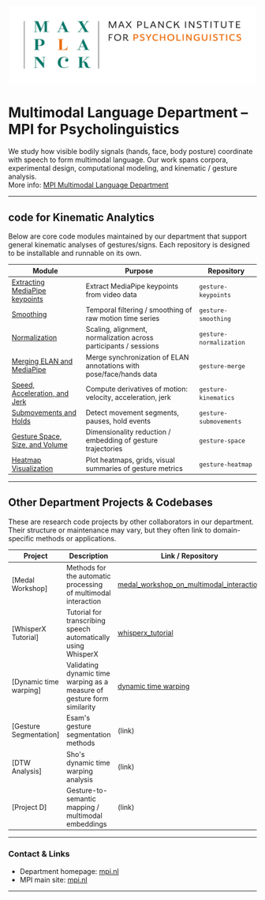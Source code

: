 <p align="center">
  <img src="assets/logo_long.png" alt="Multimodal Language Department Logo" width="500"/>
</p>

# Multimodal Language Department – MPI for Psycholinguistics

We study how visible bodily signals (hands, face, body posture) coordinate with speech to form multimodal language. Our work spans corpora, experimental design, computational modeling, and kinematic / gesture analysis.  
More info: [MPI Multimodal Language Department](https://www.mpi.nl/department/multimodal-language-department/23)

---

## code for Kinematic Analytics

Below are core code modules maintained by our department that support general kinematic analyses of gestures/signs. Each repository is designed to be installable and runnable on its own.

| Module | Purpose | Repository |
|---|---|---|
| [Extracting MediaPipe keypoints](https://github.com/Multimodal-Language-Department-MPI-NL/MediaPipe_keypoints_extraction) | Extract MediaPipe keypoints from video data | `gesture-keypoints` |
| [Smoothing](https://github.com/Multimodal-Language-Department-MPI-NL/Smoothing) | Temporal filtering / smoothing of raw motion time series | `gesture-smoothing` |
| [Normalization](https://github.com/Multimodal-Language-Department-MPI-NL/Normalization) | Scaling, alignment, normalization across participants / sessions | `gesture-normalization` |
| [Merging ELAN and MediaPipe](https://github.com/Multimodal-Language-Department-MPI-NL/Merging_Motion_ELAN) | Merge synchronization of ELAN annotations with pose/face/hands data | `gesture-merge` |
| [Speed, Acceleration, and Jerk](https://github.com/Multimodal-Language-Department-MPI-NL/Speed_Acceleration_Jerk) | Compute derivatives of motion: velocity, acceleration, jerk | `gesture-kinematics` |
| [Submovements and Holds](https://github.com/Multimodal-Language-Department-MPI-NL/Submovements_Holds) | Detect movement segments, pauses, hold events | `gesture-submovements` |
| [Gesture Space, Size, and Volume](https://github.com/Multimodal-Language-Department-MPI-NL/Gesture_Space_Size_and_Volume) | Dimensionality reduction / embedding of gesture trajectories | `gesture-space` |
| [Heatmap Visualization](https://github.com/Multimodal-Language-Department-MPI-NL/Heatmap) | Plot heatmaps, grids, visual summaries of gesture metrics | `gesture-heatmap` |



---

## Other Department Projects & Codebases

These are research code projects by other collaborators in our department. Their structure or maintenance may vary, but they often link to domain-specific methods or applications.

| Project | Description | Link / Repository |
|---|---|---|
| [Medal Workshop] | Methods for the automatic processing of multimodal interaction | [medal_workshop_on_multimodal_interaction](https://github.com/Multimodal-Language-Department-MPI-NL/medal_workshop_on_multimodal_interaction) |
| [WhisperX Tutorial] | Tutorial for transcribing speech automatically using WhisperX | [whisperx_tutorial](https://github.com/Multimodal-Language-Department-MPI-NL/whisperx_tutorial) |
| [Dynamic time warping] | Validating dynamic time warping as a measure of gesture form similarity | [dynamic time warping](https://github.com/Multimodal-Language-Department-MPI-NL/dtw_osf) |
| [Gesture Segmentation] | Esam's gesture segmentation methods | (link) |
| [DTW Analysis] | Sho's dynamic time warping analysis | (link) |
| [Project D] | Gesture-to-semantic mapping / multimodal embeddings | (link) |
---

### Contact & Links

- Department homepage: [mpi.nl](https://www.mpi.nl/department/multimodal-language-department/23)  
- MPI main site: [mpi.nl](https://www.mpi.nl)  

---
